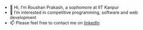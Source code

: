 - 👋 Hi, I’m Roushan Prakash, a sophomore at IIT Kanpur
- 👀 I’m interested in competitive programming, software and web development
- 📫 Please feel free to contact me on <a href="https://www.linkedin.com/in/roushan-prakash-6063881a4/">linkedIn</a>

<!---
roushanp/roushanp is a ✨ special ✨ repository because its `README.md` (this file) appears on your GitHub profile.
You can click the Preview link to take a look at your changes.
--->
